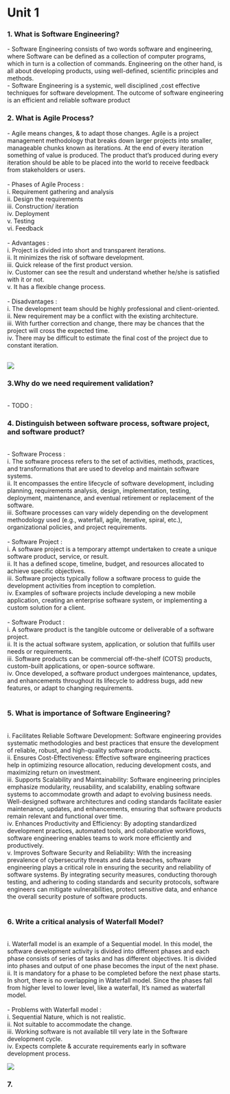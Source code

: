 <h1>Unit 1</h1>
<h3>1. What is Software Engineering?</h3>
- Software Engineering consists of two words software and engineering, where Software can be defined as a collection of computer programs, which in turn is a collection of commands. Engineering on the other hand, is all about developing products, using well-defined, scientific principles and methods.</br>
- Software Engineering is a systemic, well disciplined ,cost effective techniques for software development. The outcome of software engineering is an efficient and reliable software product</br>

<h3>2. What is Agile Process?</h3>
- Agile means changes, & to adapt those changes. Agile is a project management methodology that breaks down larger projects into smaller, manageable chunks known as iterations. At the end of every iteration something of value is produced. The product that’s produced during every iteration should be able to be placed into the world to receive feedback from stakeholders or users.</br></br>
- Phases of Agile Process :</br>
i. Requirement gathering and analysis </br>
ii. Design the requirements</br>
iii. Construction/ iteration</br>
iv. Deployment</br>
v. Testing</br>
vi. Feedback</br></br>
- Advantages :</br>
i. Project is divided into short and transparent iterations.</br>
ii. It minimizes the risk of software development.</br>
iii. Quick release of the first product version.</br>
iv. Customer can see the result and understand whether he/she is satisfied with it or not.</br>
v. It has a flexible change process.</br></br>
- Disadvantages :</br>
i. The development team should be highly professional and client-oriented.</br>
ii. New requirement may be a conflict with the existing architecture.</br>
iii. With further correction and change, there may be chances that the project will cross the expected time.</br>
iv. There may be difficult to estimate the final cost of the project due to constant iteration.</br></br>

![](https://images.ctfassets.net/4zfc07om50my/5wMHnK8XxK9kW99mebdp94/2cc919cd11ba35f6db993977fd0ff674/Agile.png)

<h3>3.Why do we need requirement validation?</h3></br>
- TODO :

<h3>4. Distinguish between software process, software project, and software product?</h3></br>
- Software Process : </br>
i. The software process refers to the set of activities, methods, practices, and transformations that are used to develop and maintain software systems. </br>
ii. It encompasses the entire lifecycle of software development, including planning, requirements analysis, design, implementation, testing, deployment, maintenance, and eventual retirement or replacement of the software. </br>
iii. Software processes can vary widely depending on the development methodology used (e.g., waterfall, agile, iterative, spiral, etc.), organizational policies, and project requirements.</br></br>
- Software Project :</br>
i. A software project is a temporary attempt undertaken to create a unique software product, service, or result.</br>
ii. It has a defined scope, timeline, budget, and resources allocated to achieve specific objectives.</br>
iii. Software projects typically follow a software process to guide the development activities from inception to completion.</br>
iv. Examples of software projects include developing a new mobile application, creating an enterprise software system, or implementing a custom solution for a client.</br></br>
- Software Product : </br>
i. A software product is the tangible outcome or deliverable of a software project. </br>
ii. It is the actual software system, application, or solution that fulfills user needs or requirements.</br>
iii. Software products can be commercial off-the-shelf (COTS) products, custom-built applications, or open-source software. </br>
iv. Once developed, a software product undergoes maintenance, updates, and enhancements throughout its lifecycle to address bugs, add new features, or adapt to changing requirements.</br></br>

<h3>5. What is importance of Software Engineering?</h3></br>
i. Facilitates Reliable Software Development: Software engineering provides systematic methodologies and best practices that ensure the development of reliable, robust, and high-quality software products. </br>
ii. Ensures Cost-Effectiveness: Effective software engineering practices help in optimizing resource allocation, reducing development costs, and maximizing return on investment.</br>
iii. Supports Scalability and Maintainability: Software engineering principles emphasize modularity, reusability, and scalability, enabling software systems to accommodate growth and adapt to evolving business needs. Well-designed software architectures and coding standards facilitate easier maintenance, updates, and enhancements, ensuring that software products remain relevant and functional over time.</br>
iv. Enhances Productivity and Efficiency: By adopting standardized development practices, automated tools, and collaborative workflows, software engineering enables teams to work more efficiently and productively.</br>
v. Improves Software Security and Reliability: With the increasing prevalence of cybersecurity threats and data breaches, software engineering plays a critical role in ensuring the security and reliability of software systems. By integrating security measures, conducting thorough testing, and adhering to coding standards and security protocols, software engineers can mitigate vulnerabilities, protect sensitive data, and enhance the overall security posture of software products.</br></br>

<h3>6. Write a critical analysis of Waterfall Model?</h3></br>
i. Waterfall model is an example of a Sequential model. In this model, the software development activity is divided into different phases and each phase consists of series of tasks and has different objectives. It is divided into phases and output of one phase becomes the input of the next phase. </br>
ii. It is mandatory for a phase to be completed before the next phase starts. In short, there is no overlapping in Waterfall model. Since the phases fall from higher level to lower level, like a waterfall, It’s named as waterfall model. </br></br>
- Problems with Waterfall model : </br>
i. Sequential Nature, which is not realistic.</br>
ii. Not suitable to accommodate the change. </br>
iii. Working software is not available till very late in the Software development cycle. </br>
iv. Expects complete & accurate requirements early in software development process. 

![](https://miro.medium.com/v2/resize:fit:500/1*tGKCSfTfV8E8t4atqrLE4A.png)

<h3>7. </h3></br>
